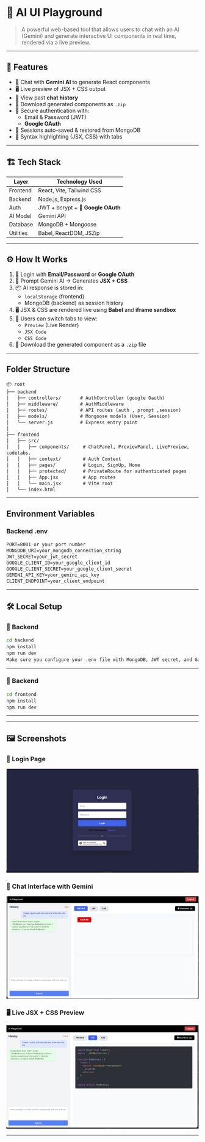 # 🎨 AI UI Playground

> A powerful web-based tool that allows users to chat with an AI (Gemini) and generate interactive UI components in real time, rendered via a live preview.

---

## 🚀 Features

- 💬 Chat with **Gemini AI** to generate React components
- 🖥️ Live preview of JSX + CSS output
- 📜 View past **chat history**
- 📁 Download generated components as `.zip`
- 🔐 Secure authentication with:
  - Email & Password (JWT)
  -  **Google OAuth**
- 💾 Sessions auto-saved & restored from MongoDB
- 🎨 Syntax highlighting (JSX, CSS) with tabs

---

## 🏗️ Tech Stack

| Layer        | Technology Used                     |
|--------------|-------------------------------------|
| Frontend     | React, Vite, Tailwind CSS           |
| Backend      | Node.js, Express.js                 |
| Auth         | JWT + bcrypt + 🔐 **Google OAuth**   |
| AI Model     | Gemini API                          |
| Database     | MongoDB + Mongoose                  |
| Utilities    | Babel, ReactDOM, JSZip              |

---

## ⚙️ How It Works

1. 🔐 Login with **Email/Password** or **Google OAuth**
2. 💬 Prompt Gemini AI → Generates **JSX + CSS**
3. 📦 AI response is stored in:
   - `localStorage` (frontend)
   - MongoDB (backend) as session history
4. 🖥️ JSX & CSS are rendered live using **Babel** and **iframe sandbox**
5. 🧾 Users can switch tabs to view:
   - `Preview` (Live Render)
   - `JSX Code`
   - `CSS Code`
6. 📁 Download the generated component as a `.zip` file

---
## Folder Structure
```
📦 root
├── backend
│   ├── controllers/       # AuthController (google Oauth)
│   ├── middleware/        # AuthMiddleware 
│   ├── routes/            # API routes (auth , prompt ,session)
│   ├── models/            # Mongoose models (User, Session)
│   └── server.js          # Express entry point
│
├── frontend
│   ├── src/
│   │   ├── components/     # ChatPanel, PreviewPanel, LivePreview, codetabs.
│   │   ├── context/        # Auth Context
│   │   ├── pages/          # Login, SignUp, Home
│   │   ├── protected/      # PrivateRoute for authenticated pages
│   │   ├── App.jsx         # App routes
│   │   └── main.jsx        # Vite root
│   └── index.html
```

---
## Environment Variables
### Backend .env

```
PORT=8001 or your port number
MONGODB_URI=your_mongodb_connection_string
JWT_SECRET=your_jwt_secret
GOOGLE_CLIENT_ID=your_google_client_id
GOOGLE_CLIENT_SECRET=your_google_client_secret
GEMINI_API_KEY=your_gemini_api_key
CLIENT_ENDPOINT=your_client_endpoint
```

---

## 🛠️ Local Setup

### 🔧 Backend

```bash
cd backend
npm install
npm run dev
Make sure you configure your .env file with MongoDB, JWT secret, and Google OAuth credentials.
```
---

### 🔧 Backend

```bash
cd frontend
npm install
npm run dev
```
---

---

## 🖼️ Screenshots

### 🔐 Login Page
![Login](./screenshots/login.png)

### 💬 Chat Interface with Gemini
![ChatPanel](./screenshots/chatpanel.png)

### 🖥️ Live JSX + CSS Preview
![Live Preview](./screenshots/livepreview.png)

---




